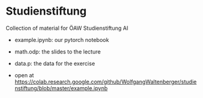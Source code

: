 # Studienstiftung
Collection of material for ÖAW Studienstiftung AI

* example.ipynb: our pytorch notebook
* math.odp: the slides to the lecture
* data.p: the data for the exercise

* open at https://colab.research.google.com/github/WolfgangWaltenberger/studienstiftung/blob/master/example.ipynb

